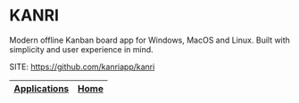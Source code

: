 # KANRI

 Modern offline Kanban board app for Windows, MacOS and Linux. Built with simplicity and user experience in mind.

 SITE: https://github.com/kanriapp/kanri

 | [Applications](https://portable-linux-apps.github.io/apps.html) | [Home](https://portable-linux-apps.github.io)
 | --- | --- |
